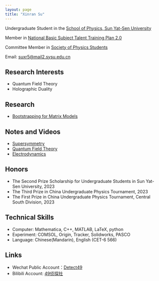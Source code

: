 ```yaml
---
layout: page
title: "Xinran Su"
---
```

Undergraduate Student in the [School of Physics, Sun Yat-Sen University](https://spe.sysu.edu.cn/) 

Member in [National Basic Subject Talent Training Plan 2.0](https://baike.baidu.com/item/%E5%9F%BA%E7%A1%80%E5%AD%A6%E7%A7%91%E6%8B%94%E5%B0%96%E5%AD%A6%E7%94%9F%E5%9F%B9%E5%85%BB%E8%AE%A1%E5%88%922.0%E5%9F%BA%E5%9C%B0/53704775?fr=aladdin) 

Committee Member in [Society of Physics Students](https://www.spsnational.org/)

 Email: [suxr5@mail2.sysu.edu.cn](mailto:suxr5@mail2.sysu.edu.cn)

## Research Interests
 - Quantum Field Theory
 - Holographic Duality

## Research
 - [Bootstrapping for Matrix Models](https://xinransu1.github.io/XinranSu1/Research/)



## Notes and Videos
 - [Supersymmetry](https://xinransu1.github.io/XinranSu1/Scholar/)
 - [Quantum Field Theory](https://xinransu1.github.io/XinranSu1/Scholar/)
 - [Electrodynamics](https://xinransu1.github.io/XinranSu1/Scholar/)
   
## Honors
 - The Second Prize Scholarship for Undergraduate Students in Sun Yat-Sen University, 2023
 - The Third Prize in China Undergraduate Physics Tournament, 2023
 - The First Prize in China Undergraduate Physics Tournament, Central South Division, 2023

## Technical Skills
 - Computer: Mathematica, C++, MATLAB, LaTeX, python
 - Experiment: COMSOL, Origin, Tracker, Solidworks, PASCO
 - Language: Chinese(Mandarin), English (CET-6 566)

## Links
 - Wechat Public Account：[Detect49](https://mp.weixin.qq.com/s/H5k0KGaTL0kF8M8NYhq4Bg)
 - Bilibili Account: [49侦探社](https://www.bilibili.com/video/BV1FG411e7wT/?share_source=copy_web&vd_source=84a9cfbb6a2b72a87f12b3f87a31e070)
